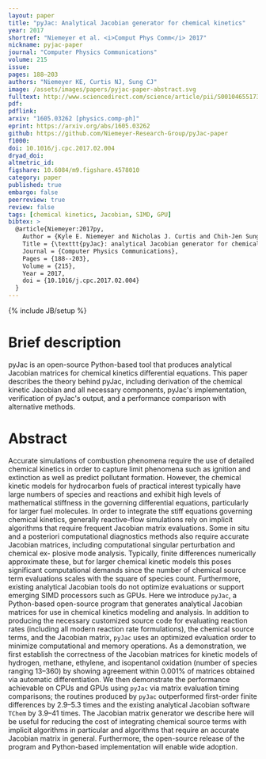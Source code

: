 ```yaml
---
layout: paper
title: "pyJac: Analytical Jacobian generator for chemical kinetics"
year: 2017
shortref: "Niemeyer et al. <i>Comput Phys Comm</i> 2017"
nickname: pyjac-paper
journal: "Computer Physics Communications"
volume: 215
issue:
pages: 188–203
authors: "Niemeyer KE, Curtis NJ, Sung CJ"
image: /assets/images/papers/pyjac-paper-abstract.svg
fulltext: http://www.sciencedirect.com/science/article/pii/S0010465517300462
pdf:
pdflink:
arxiv: "1605.03262 [physics.comp-ph]"
eprint: https://arxiv.org/abs/1605.03262
github: https://github.com/Niemeyer-Research-Group/pyJac-paper
f1000:
doi: 10.1016/j.cpc.2017.02.004
dryad_doi:
altmetric_id:
figshare: 10.6084/m9.figshare.4578010
category: paper
published: true
embargo: false
peerreview: true
review: false
tags: [chemical kinetics, Jacobian, SIMD, GPU]
bibtex: >
  @article{Niemeyer:2017py,
    Author = {Kyle E. Niemeyer and Nicholas J. Curtis and Chih-Jen Sung},
    Title = {\texttt{pyJac}: analytical Jacobian generator for chemical kinetics},
    Journal = {Computer Physics Communications},
    Pages = {188--203},
    Volume = {215},
    Year = 2017,
    doi = {10.1016/j.cpc.2017.02.004}
  }
---
```

{% include JB/setup %}

# Brief description

pyJac is an open-source Python-based tool that produces analytical Jacobian
matrices for chemical kinetics differential equations. This paper describes the
theory behind pyJac, including derivation of the chemical kinetic Jacobian and
all necessary components, pyJac's implementation, verification of pyJac's output,
and a performance comparison with alternative methods.

# Abstract

Accurate simulations of combustion phenomena require the use of detailed chemical kinetics in order to capture limit phenomena such as ignition and extinction as well as predict pollutant formation. However, the chemical kinetic models for hydrocarbon fuels of practical interest typically have large numbers of species and reactions and exhibit high levels of mathematical stiffness in the governing differential equations, particularly for larger fuel molecules. In order to integrate the stiff equations governing chemical kinetics, generally reactive-flow simulations rely on implicit algorithms that require frequent Jacobian matrix evaluations. Some in situ and a posteriori computational diagnostics methods also require accurate Jacobian matrices, including computational singular perturbation and chemical ex- plosive mode analysis. Typically, finite differences numerically approximate these, but for larger chemical kinetic models this poses significant computational demands since the number of chemical source term evaluations scales with the square of species count. Furthermore, existing analytical Jacobian tools do not optimize evaluations or support emerging SIMD processors such as GPUs. Here we introduce `pyJac`, a Python-based open-source program that generates analytical Jacobian matrices for use in chemical kinetics modeling and analysis. In addition to producing the necessary customized source code for evaluating reaction rates (including all modern reaction rate formulations), the chemical source terms, and the Jacobian matrix, `pyJac` uses an optimized evaluation order to minimize computational and memory operations. As a demonstration, we first establish the correctness of the Jacobian matrices for kinetic models of hydrogen, methane, ethylene, and isopentanol oxidation (number of species ranging 13–360) by showing agreement within 0.001% of matrices obtained via automatic differentiation. We then demonstrate the performance achievable on CPUs and GPUs using `pyJac` via matrix evaluation timing comparisons; the routines produced by `pyJac` outperformed first-order finite differences by 2.9–5.3 times and the existing analytical Jacobian software `TChem` by 3.9–41 times. The Jacobian matrix generator we describe here will be useful for reducing the cost of integrating chemical source terms with implicit algorithms in particular and algorithms that require an accurate Jacobian matrix in general. Furthermore, the open-source release of the program and Python-based implementation will enable wide adoption.
